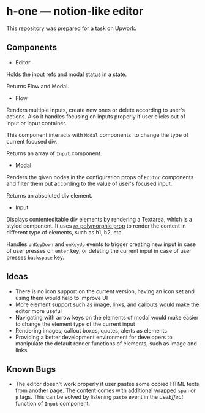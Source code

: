 # h-one ― notion-like editor

This repository was prepared for a task on Upwork.

## Components

- Editor

Holds the input refs and modal status in a state.

Returns Flow and Modal.

- Flow

Renders multiple inputs, create new ones or delete according to user's actions. Also it handles focusing on inputs properly if user clicks out of input or input container.

This component interacts with `Modal` components` to change the type of current focused div.

Returns an array of `Input` component.

- Modal

Renders the given nodes in the configuration props of `Editor` components and filter them out according to the value of user's focused input.

Returns an absoluted div element.


- Input

Displays contenteditable div elements by rendering a Textarea, which is a styled component. It uses [`as` polymorphic prop](https://styled-components.com/docs/api#as-polymorphic-prop) to render the content in different type of elements, such as h1, h2, etc.

Handles `onKeyDown` and `onKeyUp` events to trigger creating new input in case of user presses on `enter` key, or deleting the current input in case of user presses `backspace` key.

## Ideas

- There is no icon support on the current version, having an icon set and using them would help to improve UI
- More element support such as image, links, and callouts would make the editor more useful
- Navigating with arrow keys on the elements of modal would make easier to change the element type of the current input
- Rendering images, callout boxes, quotes, alerts as elements
- Providing a better development environment for developers to manipulate the default render functions of elements, such as image and links

## Known Bugs

- The editor doesn't work properly if user pastes some copied HTML texts from another page. The content comes with additional wrapped `span` or `p` tags. This can be solved by listening `paste` event in the *useEffect* function of `Input` component.
